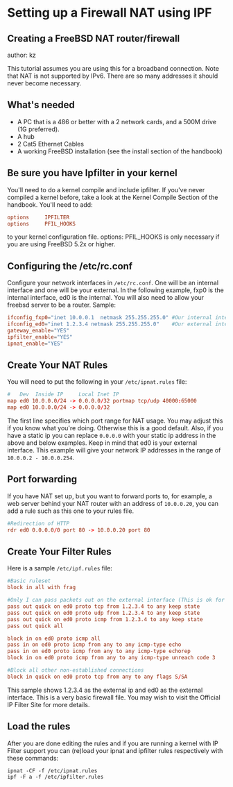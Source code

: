 # Setting up a Firewall NAT using IPF

## Creating a FreeBSD NAT router/firewall
author: kz  

This tutorial assumes you are using this for a broadband connection. Note that NAT is not supported by IPv6. There are so many addresses it should never become necessary.

## What's needed

* A PC that is a 486 or better with a 2 network cards, and a 500M drive (1G preferred).
* A hub
* 2 Cat5 Ethernet Cables
* A working FreeBSD installation (see the install section of the handbook)


## Be sure you have Ipfilter in your kernel

You'll need to do a kernel compile and include ipfilter. If you've never compiled a kernel before, take a look at the Kernel Compile Section of the handbook. You'll need to add:

```conf
options		IPFILTER
options		PFIL_HOOKS
```

to your kernel configuration file. options: PFIL_HOOKS is only necessary if you are using FreeBSD 5.2x or higher.

## Configuring the /etc/rc.conf

Configure your network interfaces in `/etc/rc.conf`. One will be an internal interface and one will be your external. In the following example, fxp0 is the internal interface, ed0 is the internal. You will also need to allow your freebsd server to be a router. Sample:

```conf
ifconfig_fxp0="inet 10.0.0.1  netmask 255.255.255.0" #Our internal interface
ifconfig_ed0="inet 1.2.3.4 netmask 255.255.255.0"    #Our external interface
gateway_enable="YES"
ipfilter_enable="YES"
ipnat_enable="YES"
```

## Create Your NAT Rules

You will need to put the following in your `/etc/ipnat.rules` file:

```conf
#   Dev  Inside IP     Local Inet IP
map ed0 10.0.0.0/24 -> 0.0.0.0/32 portmap tcp/udp 40000:65000
map ed0 10.0.0.0/24 -> 0.0.0.0/32
```

The first line specifies which port range for NAT usage. You may adjust this if you know what you're doing. Otherwise this is a good default. Also, if you have a static ip you can replace `0.0.0.0` with your static ip address in the above and below examples. Keep in mind that ed0 is your external interface. This example will give your network IP addresses in the range of `10.0.0.2 - 10.0.0.254`.

## Port forwarding

If you have NAT set up, but you want to forward ports to, for example, a web server behind your NAT router with an address of `10.0.0.20`, you can add a rule such as this one to your rules file.

```conf
#Redirection of HTTP
rdr ed0 0.0.0.0/0 port 80 -> 10.0.0.20 port 80
```

## Create Your Filter Rules

Here is a sample `/etc/ipf.rules` file:

```conf
#Basic ruleset
block in all with frag

#Only I can pass packets out on the external interface (This is ok for NAT)
pass out quick on ed0 proto tcp from 1.2.3.4 to any keep state
pass out quick on ed0 proto udp from 1.2.3.4 to any keep state
pass out quick on ed0 proto icmp from 1.2.3.4 to any keep state
pass out quick all

block in on ed0 proto icmp all
pass in on ed0 proto icmp from any to any icmp-type echo
pass in on ed0 proto icmp from any to any icmp-type echorep
block in on ed0 proto icmp from any to any icmp-type unreach code 3

#Block all other non-established connections
block in quick on ed0 proto tcp from any to any flags S/SA
```

This sample shows 1.2.3.4 as the external ip and ed0 as the external interface. This is a very basic firewall file. You may wish to visit the Official IP Filter Site for more details.

## Load the rules

After you are done editing the rules and if you are running a kernel with IP Filter support you can (re)load your ipnat and ipfilter rules respectively with these commands:

```shell
ipnat -CF -f /etc/ipnat.rules
ipf -F a -f /etc/ipfilter.rules
```
